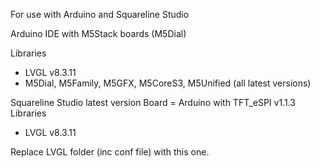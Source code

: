 For use with Arduino and Squareline Studio

Arduino IDE with M5Stack boards (M5Dial)

Libraries 
- LVGL v8.3.11
- M5Dial, M5Family, M5GFX, M5CoreS3, M5Unified (all latest versions)

Squareline Studio latest version
Board = Arduino with TFT_eSPI v1.1.3
Libraries
- LVGL v8.3.11

Replace LVGL folder (inc conf file) with this one.
  
